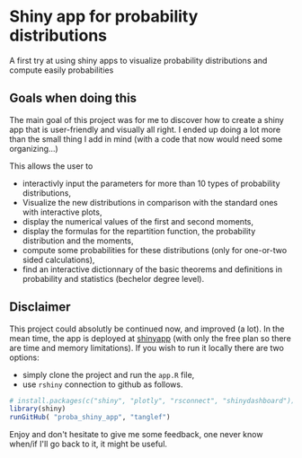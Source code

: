 # Shiny app for probability distributions

A first try at using shiny apps to visualize probability distributions and compute easily probabilities

## Goals when doing this

The main goal of this project was for me to discover how to create a shiny app that is user-friendly and visually all right.
I ended up doing a lot more than the small thing I add in mind (with a code that now would need some organizing...)

This allows the user to 

* interactivly input the parameters for more than 10 types of probability distributions,
* Visualize the new distributions in comparison with the standard ones with interactive plots,
* display the numerical values of the first and second moments,
* display the formulas for the repartition function, the probability distribution and the moments,
* compute some probabilities for these distributions (only for one-or-two sided calculations),
* find an interactive dictionnary of the basic theorems and definitions in probability and statistics (bechelor degree level).

## Disclaimer

This project could absolutly be continued now, and improved (a lot).
In the mean time, the app is deployed at [shinyapp](https://tanguylefort.shinyapps.io/probas/) (with only the free plan so there are time and memory limitations).
If you wish to run it locally there are two options:

- simply clone the project and run the `app.R` file,
- use `rshiny` connection to github as follows.

```R
# install.packages(c("shiny", "plotly", "rsconnect", "shinydashboard"))
library(shiny)
runGitHub( "proba_shiny_app", "tanglef")
``` 

Enjoy and don't hesitate to give me some feedback, one never know when/if I'll go back to it, it might be useful.
